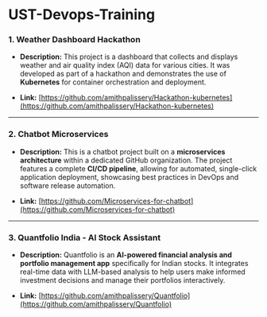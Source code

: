 # UST-Devops-Training




### 1. Weather Dashboard Hackathon

- **Description:** This project is a dashboard that collects and displays weather and air quality index (AQI) data for various cities. It was developed as part of a hackathon and demonstrates the use of **Kubernetes** for container orchestration and deployment.

- **Link:** [https://github.com/amithpalissery/Hackathon-kubernetes](https://github.com/amithpalissery/Hackathon-kubernetes)

***

### 2. Chatbot Microservices

- **Description:** This is a chatbot project built on a **microservices architecture** within a dedicated GitHub organization. The project features a complete **CI/CD pipeline**, allowing for automated, single-click application deployment, showcasing best practices in DevOps and software release automation.

- **Link:** [https://github.com/Microservices-for-chatbot](https://github.com/Microservices-for-chatbot)

***

### 3. Quantfolio India - AI Stock Assistant

- **Description:** Quantfolio is an **AI-powered financial analysis and portfolio management app** specifically for Indian stocks. It integrates real-time data with LLM-based analysis to help users make informed investment decisions and manage their portfolios interactively.

- **Link:** [https://github.com/amithpalissery/Quantfolio](https://github.com/amithpalissery/Quantfolio)

